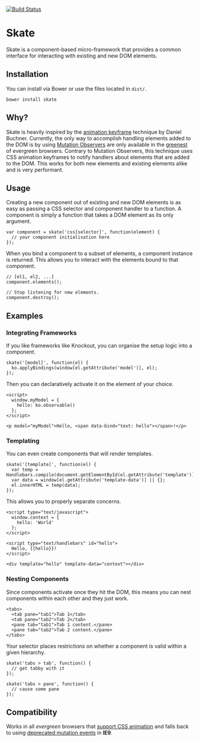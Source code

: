 [![Build Status](https://travis-ci.org/treshugart/skate.png?branch=master)](https://travis-ci.org/treshugart/skate)

Skate
=====

Skate is a component-based micro-framework that provides a common interface for interacting with existing and new DOM elements.

Installation
------------

You can install via Bower or use the files located in `dist/`.

    bower install skate

Why?
----

Skate is heavily inspired by the [animation keyframe](http://www.backalleycoder.com/2012/04/25/i-want-a-damnodeinserted/) technique by Daniel Buchner. Currently, the only way to accomplish handling elements added to the DOM is by using [Mutation Observers](https://developer.mozilla.org/en/docs/Web/API/MutationObserver) are only available in the [greenest](https://developer.mozilla.org/en/docs/Web/API/MutationObserver#Browser_compatibility) of evergreen browsers. Contrary to Mutation Observers, this technique uses CSS animation keyframes to notify handlers about elements that are added to the DOM. This works for both new elements and existing elements alike and is very performant.

Usage
-----

Creating a new component out of existing and new DOM elements is as easy as passing a CSS selector and component handler to a function. A component is simply a function that takes a DOM element as its only argument.

    var component = skate('css[selector]', function(element) {
      // your component initialisation here
    });

When you bind a component to a subset of elements, a component instance is returned. This allows you to interact with the elements bound to that component.

    // [el1, el2, ...]
    component.elements();

    // Stop listening for new elements.
    component.destroy();

Examples
--------

### Integrating Frameworks

If you like frameworks like Knockout, you can organise the setup logic into a component.

    skate('[model]', function(el) {
      ko.applyBindings(window[el.getAttribute('model')], el);
    });

Then you can declaratively activate it on the element of your choice.

    <script>
      window.myModel = {
        hello: ko.observable()
      };
    </script>

    <p model="myModel">Hello, <span data-bind="text: hello"></span>!</p>

### Templating

You can even create components that will render templates.

    skate('[template]', function(el) {
      var temp = Handlebars.compile(document.getElementById(el.getAttribute('template')));
      var data = window[el.getAttribute('template-data')] || {};
      el.innerHTML = temp(data);
    });

This allows you to properly separate concerns.

    <script type="text/javascript">
      window.context = {
        hello: 'World'
      };
    </script>

    <script type="text/handlebars" id="hello">
      Hello, {{hello}}!
    </script>

    <div template="hello" template-data="context"></div>

### Nesting Components

Since components activate once they hit the DOM, this means you can nest components within each other and they just work.

    <tabs>
      <tab pane="tab1">Tab 1</tab>
      <tab pane="tab2">Tab 2</tab>
      <pane tab="tab1">Tab 1 content.</pane>
      <pane tab="tab2">Tab 2 content.</pane>
    </tabs>

Your selector places restrictions on whether a component is valid within a given hierarchy.

    skate('tabs > tab', function() {
      // get tabby with it
    });

    skate('tabs > pane', function() {
      // cause some pane
    });

Compatibility
-------------

Works in all *evergreen* browsers that [support CSS animation](http://caniuse.com/#feat=css-animation) and falls back to using [deprecated mutation events](https://developer.mozilla.org/en-US/docs/Web/Guide/Events/Mutation_events) in **IE9**.
